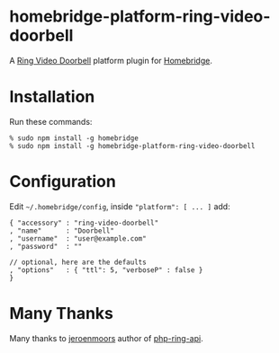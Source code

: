 # homebridge-platform-ring-video-doorbell
A [Ring Video Doorbell](https://ring.com/) platform plugin for [Homebridge](https://github.com/nfarina/homebridge).

# Installation
Run these commands:

    % sudo npm install -g homebridge
    % sudo npm install -g homebridge-platform-ring-video-doorbell


# Configuration
Edit `~/.homebridge/config`, inside `"platform": [ ... ]` add:

    { "accessory" : "ring-video-doorbell"
    , "name"      : "Doorbell"
    , "username"  : "user@example.com"
    , "password"  : ""

    // optional, here are the defaults
    , "options"   : { "ttl": 5, "verboseP" : false }
    }

# Many Thanks
Many thanks to [jeroenmoors](https://github.com/jeroenmoors) author of
[php-ring-api](https://github.com/jeroenmoors/php-ring-api).
